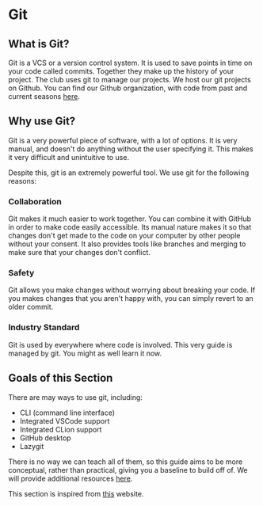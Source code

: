 # Git

## What is Git?

Git is a VCS or a version control system. It is used to save points in time on your code called commits. Together they make up the history of your project. The club uses git to manage our projects. We host our git projects on Github. You can find our Github organization, with code from past and current seasons [here](https://github.com/Area-53-Robotics).

## Why use Git?

Git is a very powerful piece of software, with a lot of options. It is very manual, and doesn't do anything without the user specifying it. This makes it very difficult and unintuitive to use.

Despite this, git is an extremely powerful tool. We use git for the following reasons:

### Collaboration

Git makes it much easier to work together. You can combine it with GitHub in order to make code easily accessible. Its manual nature makes it so that changes don't get made to the code on your computer by other people without your consent. It also provides tools like branches and merging to make sure that your changes don't conflict.

### Safety

Git allows you make changes without worrying about breaking your code. If you makes changes that you aren't happy with, you can simply revert to an older commit.

### Industry Standard

Git is used by everywhere where code is involved. This very guide is managed by git. You might as well learn it now.

## Goals of this Section

There are may ways to use git, including:

-   CLI (command line interface)
-   Integrated VSCode support
-   Integrated CLion support
-   GitHub desktop
-   Lazygit

There is no way we can teach all of them, so this guide aims to be more conceptual, rather than practical, giving you a baseline to build off of. We will provide additional resources [here](./further-reading.md).

This section is inspired from [this](https://rachelcarmena.github.io/2018/12/12/how-to-teach-git.html) website.
